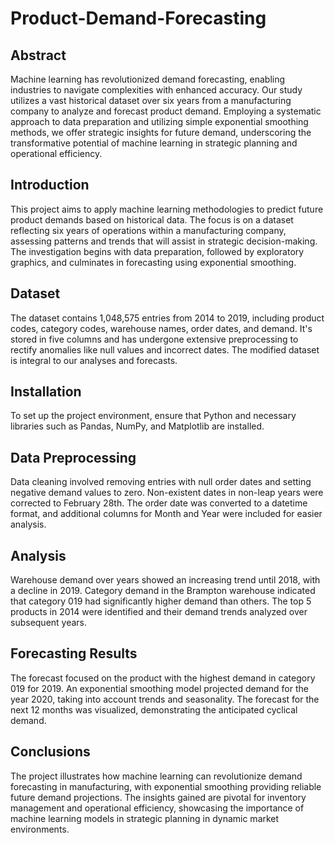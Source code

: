 # Product-Demand-Forecasting
## Abstract

Machine learning has revolutionized demand forecasting, enabling industries to navigate complexities with enhanced accuracy. Our study utilizes a vast historical dataset over six years from a manufacturing company to analyze and forecast product demand. Employing a systematic approach to data preparation and utilizing simple exponential smoothing methods, we offer strategic insights for future demand, underscoring the transformative potential of machine learning in strategic planning and operational efficiency.

## Introduction
This project aims to apply machine learning methodologies to predict future product demands based on historical data. The focus is on a dataset reflecting six years of operations within a manufacturing company, assessing patterns and trends that will assist in strategic decision-making. The investigation begins with data preparation, followed by exploratory graphics, and culminates in forecasting using exponential smoothing.

## Dataset
The dataset contains 1,048,575 entries from 2014 to 2019, including product codes, category codes, warehouse names, order dates, and demand. It's stored in five columns and has undergone extensive preprocessing to rectify anomalies like null values and incorrect dates. The modified dataset is integral to our analyses and forecasts. 

## Installation
To set up the project environment, ensure that Python and necessary libraries such as Pandas, NumPy, and Matplotlib are installed. 

## Data Preprocessing
Data cleaning involved removing entries with null order dates and setting negative demand values to zero. Non-existent dates in non-leap years were corrected to February 28th. The order date was converted to a datetime format, and additional columns for Month and Year were included for easier analysis.

## Analysis
Warehouse demand over years showed an increasing trend until 2018, with a decline in 2019. Category demand in the Brampton warehouse indicated that category 019 had significantly higher demand than others. The top 5 products in 2014 were identified and their demand trends analyzed over subsequent years.

## Forecasting Results
The forecast focused on the product with the highest demand in category 019 for 2019. An exponential smoothing model projected demand for the year 2020, taking into account trends and seasonality. The forecast for the next 12 months was visualized, demonstrating the anticipated cyclical demand.

## Conclusions
The project illustrates how machine learning can revolutionize demand forecasting in manufacturing, with exponential smoothing providing reliable future demand projections. The insights gained are pivotal for inventory management and operational efficiency, showcasing the importance of machine learning models in strategic planning in dynamic market environments.
